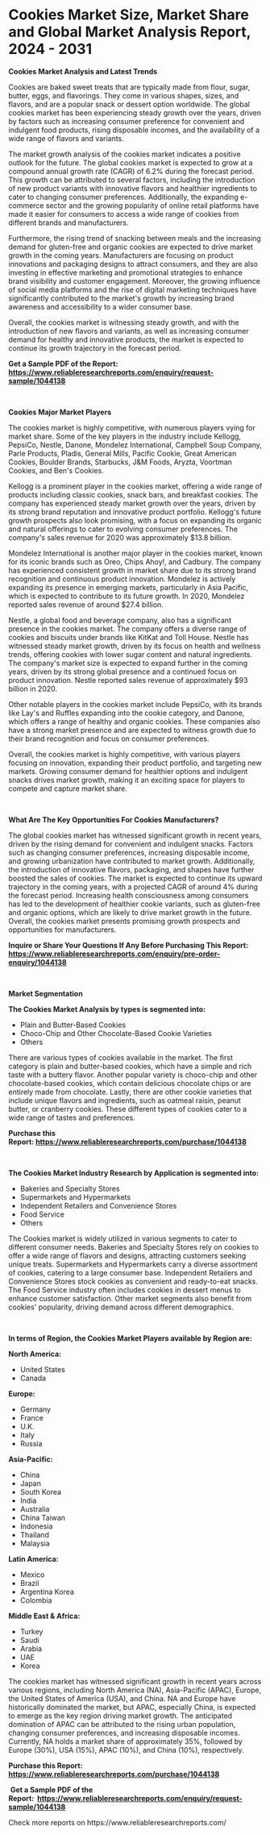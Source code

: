 <p><h1>Cookies Market Size, Market Share and Global Market Analysis Report, 2024 - 2031</h1></p><p><strong>Cookies Market Analysis and Latest Trends</strong></p>
<p><p>Cookies are baked sweet treats that are typically made from flour, sugar, butter, eggs, and flavorings. They come in various shapes, sizes, and flavors, and are a popular snack or dessert option worldwide. The global cookies market has been experiencing steady growth over the years, driven by factors such as increasing consumer preference for convenient and indulgent food products, rising disposable incomes, and the availability of a wide range of flavors and variants.</p><p>The market growth analysis of the cookies market indicates a positive outlook for the future. The global cookies market is expected to grow at a compound annual growth rate (CAGR) of 6.2% during the forecast period. This growth can be attributed to several factors, including the introduction of new product variants with innovative flavors and healthier ingredients to cater to changing consumer preferences. Additionally, the expanding e-commerce sector and the growing popularity of online retail platforms have made it easier for consumers to access a wide range of cookies from different brands and manufacturers.</p><p>Furthermore, the rising trend of snacking between meals and the increasing demand for gluten-free and organic cookies are expected to drive market growth in the coming years. Manufacturers are focusing on product innovations and packaging designs to attract consumers, and they are also investing in effective marketing and promotional strategies to enhance brand visibility and customer engagement. Moreover, the growing influence of social media platforms and the rise of digital marketing techniques have significantly contributed to the market's growth by increasing brand awareness and accessibility to a wider consumer base.</p><p>Overall, the cookies market is witnessing steady growth, and with the introduction of new flavors and variants, as well as increasing consumer demand for healthy and innovative products, the market is expected to continue its growth trajectory in the forecast period.</p></p>
<p><strong>Get a Sample PDF of the Report:&nbsp; <a href="https://www.reliableresearchreports.com/enquiry/request-sample/1044138">https://www.reliableresearchreports.com/enquiry/request-sample/1044138</a></strong></p>
<p>&nbsp;</p>
<p><strong>Cookies Major Market Players</strong></p>
<p><p>The cookies market is highly competitive, with numerous players vying for market share. Some of the key players in the industry include Kellogg, PepsiCo, Nestle, Danone, Mondelez International, Campbell Soup Company, Parle Products, Pladis, General Mills, Pacific Cookie, Great American Cookies, Boulder Brands, Starbucks, J&M Foods, Aryzta, Voortman Cookies, and Ben's Cookies.</p><p>Kellogg is a prominent player in the cookies market, offering a wide range of products including classic cookies, snack bars, and breakfast cookies. The company has experienced steady market growth over the years, driven by its strong brand reputation and innovative product portfolio. Kellogg's future growth prospects also look promising, with a focus on expanding its organic and natural offerings to cater to evolving consumer preferences. The company's sales revenue for 2020 was approximately $13.8 billion.</p><p>Mondelez International is another major player in the cookies market, known for its iconic brands such as Oreo, Chips Ahoy!, and Cadbury. The company has experienced consistent growth in market share due to its strong brand recognition and continuous product innovation. Mondelez is actively expanding its presence in emerging markets, particularly in Asia Pacific, which is expected to contribute to its future growth. In 2020, Mondelez reported sales revenue of around $27.4 billion.</p><p>Nestle, a global food and beverage company, also has a significant presence in the cookies market. The company offers a diverse range of cookies and biscuits under brands like KitKat and Toll House. Nestle has witnessed steady market growth, driven by its focus on health and wellness trends, offering cookies with lower sugar content and natural ingredients. The company's market size is expected to expand further in the coming years, driven by its strong global presence and a continued focus on product innovation. Nestle reported sales revenue of approximately $93 billion in 2020.</p><p>Other notable players in the cookies market include PepsiCo, with its brands like Lay's and Ruffles expanding into the cookie category, and Danone, which offers a range of healthy and organic cookies. These companies also have a strong market presence and are expected to witness growth due to their brand recognition and focus on consumer preferences.</p><p>Overall, the cookies market is highly competitive, with various players focusing on innovation, expanding their product portfolio, and targeting new markets. Growing consumer demand for healthier options and indulgent snacks drives market growth, making it an exciting space for players to compete and capture market share.</p></p>
<p>&nbsp;</p>
<p><strong>What Are The Key Opportunities For Cookies Manufacturers?</strong></p>
<p><p>The global cookies market has witnessed significant growth in recent years, driven by the rising demand for convenient and indulgent snacks. Factors such as changing consumer preferences, increasing disposable income, and growing urbanization have contributed to market growth. Additionally, the introduction of innovative flavors, packaging, and shapes have further boosted the sales of cookies. The market is expected to continue its upward trajectory in the coming years, with a projected CAGR of around 4% during the forecast period. Increasing health consciousness among consumers has led to the development of healthier cookie variants, such as gluten-free and organic options, which are likely to drive market growth in the future. Overall, the cookies market presents promising growth prospects and opportunities for manufacturers.</p></p>
<p><strong>Inquire or Share Your Questions If Any Before Purchasing This Report: <a href="https://www.reliableresearchreports.com/enquiry/pre-order-enquiry/1044138">https://www.reliableresearchreports.com/enquiry/pre-order-enquiry/1044138</a></strong></p>
<p>&nbsp;</p>
<p><strong>Market Segmentation</strong></p>
<p><strong>The Cookies Market Analysis by types is segmented into:</strong></p>
<p><ul><li>Plain and Butter-Based Cookies</li><li>Choco-Chip and Other Chocolate-Based Cookie Varieties</li><li>Others</li></ul></p>
<p><p>There are various types of cookies available in the market. The first category is plain and butter-based cookies, which have a simple and rich taste with a buttery flavor. Another popular variety is choco-chip and other chocolate-based cookies, which contain delicious chocolate chips or are entirely made from chocolate. Lastly, there are other cookie varieties that include unique flavors and ingredients, such as oatmeal raisin, peanut butter, or cranberry cookies. These different types of cookies cater to a wide range of tastes and preferences.</p></p>
<p><strong>Purchase this Report:&nbsp;<a href="https://www.reliableresearchreports.com/purchase/1044138">https://www.reliableresearchreports.com/purchase/1044138</a></strong></p>
<p>&nbsp;</p>
<p><strong>The Cookies Market Industry Research by Application is segmented into:</strong></p>
<p><ul><li>Bakeries and Specialty Stores</li><li>Supermarkets and Hypermarkets</li><li>Independent Retailers and Convenience Stores</li><li>Food Service</li><li>Others</li></ul></p>
<p><p>The Cookies market is widely utilized in various segments to cater to different consumer needs. Bakeries and Specialty Stores rely on cookies to offer a wide range of flavors and designs, attracting customers seeking unique treats. Supermarkets and Hypermarkets carry a diverse assortment of cookies, catering to a large consumer base. Independent Retailers and Convenience Stores stock cookies as convenient and ready-to-eat snacks. The Food Service industry often includes cookies in dessert menus to enhance customer satisfaction. Other market segments also benefit from cookies' popularity, driving demand across different demographics.</p></p>
<p>&nbsp;</p>
<p><strong>In terms of Region, the Cookies Market Players available by Region are:</strong></p>
<p>
    <p> <strong> North America: </strong>
        <ul>
            <li>United States</li>
            <li>Canada</li>
        </ul>
        </p> 
    <p> <strong> Europe: </strong>
        <ul>
            <li>Germany</li>
            <li>France</li>
            <li>U.K.</li>
            <li>Italy</li>
            <li>Russia</li>
        </ul>
        </p> 
    <p> <strong> Asia-Pacific: </strong>
        <ul>
            <li>China</li>
            <li>Japan</li>
            <li>South Korea</li>
            <li>India</li>
            <li>Australia</li>
            <li>China Taiwan</li>
            <li>Indonesia</li>
            <li>Thailand</li>
            <li>Malaysia</li>
        </ul>
        </p> 
    <p> <strong> Latin America: </strong>
        <ul>
            <li>Mexico</li>
            <li>Brazil</li>
            <li>Argentina Korea</li>
            <li>Colombia</li>
        </ul>
        </p> 
    <p> <strong> Middle East & Africa: </strong>
        <ul>
            <li>Turkey</li>
            <li>Saudi</li>
            <li>Arabia</li>
            <li>UAE</li>
            <li>Korea</li>
        </ul>
    </p>
    </p>
<p><p>The cookies market has witnessed significant growth in recent years across various regions, including North America (NA), Asia-Pacific (APAC), Europe, the United States of America (USA), and China. NA and Europe have historically dominated the market, but APAC, especially China, is expected to emerge as the key region driving market growth. The anticipated domination of APAC can be attributed to the rising urban population, changing consumer preferences, and increasing disposable incomes. Currently, NA holds a market share of approximately 35%, followed by Europe (30%), USA (15%), APAC (10%), and China (10%), respectively.</p></p>
<p><strong>Purchase this Report: <a href="https://www.reliableresearchreports.com/purchase/1044138">https://www.reliableresearchreports.com/purchase/1044138</a></strong></p>
<p>&nbsp;<strong>Get a Sample PDF of the Report:&nbsp;&nbsp;<a href="https://www.reliableresearchreports.com/enquiry/request-sample/1044138">https://www.reliableresearchreports.com/enquiry/request-sample/1044138</a></strong></p>
<p><strong></strong></p>
<p>Check more reports on https://www.reliableresearchreports.com/</p>